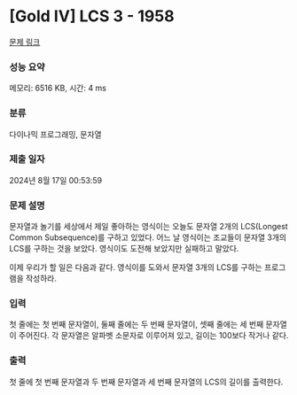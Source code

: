 # [Gold IV] LCS 3 - 1958 

[문제 링크](https://www.acmicpc.net/problem/1958) 

### 성능 요약

메모리: 6516 KB, 시간: 4 ms

### 분류

다이나믹 프로그래밍, 문자열

### 제출 일자

2024년 8월 17일 00:53:59

### 문제 설명

<p>문자열과 놀기를 세상에서 제일 좋아하는 영식이는 오늘도 문자열 2개의 LCS(Longest Common Subsequence)를 구하고 있었다. 어느 날 영식이는 조교들이 문자열 3개의 LCS를 구하는 것을 보았다. 영식이도 도전해 보았지만 실패하고 말았다.</p>

<p>이제 우리가 할 일은 다음과 같다. 영식이를 도와서 문자열 3개의 LCS를 구하는 프로그램을 작성하라.</p>

### 입력 

 <p>첫 줄에는 첫 번째 문자열이, 둘째 줄에는 두 번째 문자열이, 셋째 줄에는 세 번째 문자열이 주어진다. 각 문자열은 알파벳 소문자로 이루어져 있고, 길이는 100보다 작거나 같다.</p>

### 출력 

 <p>첫 줄에 첫 번째 문자열과 두 번째 문자열과 세 번째 문자열의 LCS의 길이를 출력한다.</p>

